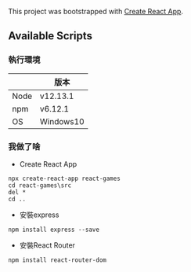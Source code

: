 This project was bootstrapped with [Create React App](https://github.com/facebook/create-react-app).

## Available Scripts

### 執行環境
||版本|
|-|-|
|Node|v12.13.1|
|npm|v6.12.1|
|OS|Windows10|


### 我做了啥
* Create React App
```
npx create-react-app react-games
cd react-games\src
del *
cd ..
```
* 安裝express
```
npm install express --save
```
* 安裝React Router
```
npm install react-router-dom
```
